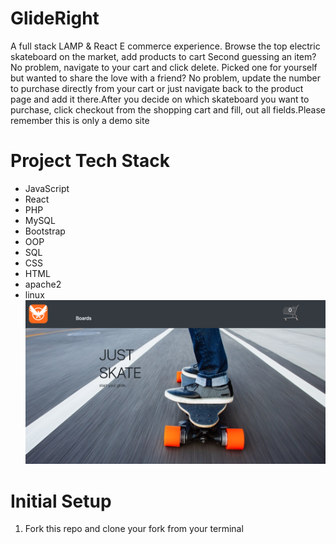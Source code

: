 # GlideRight

   A full stack LAMP & React E commerce experience.
   Browse the top electric skateboard on the market, add products to cart
   Second guessing an item? No problem, navigate to your cart 
   and click delete. Picked one for yourself but wanted to share
   the love with a friend? No problem, update the number to purchase
   directly from your cart or just navigate back to the product
   page and add it there.After you decide on which skateboard you 
   want to purchase, click checkout from the shopping cart and fill,
   out all fields.Please remember this is only a demo site
# Project Tech Stack
- JavaScript
- React
- PHP
- MySQL
- Bootstrap
- OOP
- SQL
- CSS
- HTML
- apache2
- linux
![Image description](glideRight.png )
# Initial Setup
1. Fork this repo and clone your fork from your terminal
